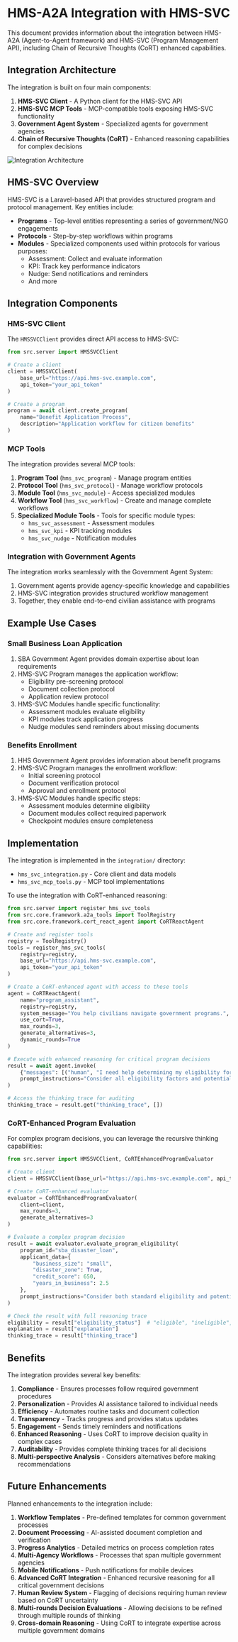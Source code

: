 # HMS-A2A Integration with HMS-SVC

This document provides information about the integration between HMS-A2A (Agent-to-Agent framework) and HMS-SVC (Program Management API), including Chain of Recursive Thoughts (CoRT) enhanced capabilities.

## Integration Architecture

The integration is built on four main components:

1. **HMS-SVC Client** - A Python client for the HMS-SVC API
2. **HMS-SVC MCP Tools** - MCP-compatible tools exposing HMS-SVC functionality
3. **Government Agent System** - Specialized agents for government agencies
4. **Chain of Recursive Thoughts (CoRT)** - Enhanced reasoning capabilities for complex decisions

![Integration Architecture](diagram.png)

## HMS-SVC Overview

HMS-SVC is a Laravel-based API that provides structured program and protocol management. Key entities include:

- **Programs** - Top-level entities representing a series of government/NGO engagements
- **Protocols** - Step-by-step workflows within programs
- **Modules** - Specialized components used within protocols for various purposes:
  - Assessment: Collect and evaluate information
  - KPI: Track key performance indicators
  - Nudge: Send notifications and reminders
  - And more

## Integration Components

### HMS-SVC Client

The `HMSSVCClient` provides direct API access to HMS-SVC:

```python
from src.server import HMSSVCClient

# Create a client
client = HMSSVCClient(
    base_url="https://api.hms-svc.example.com",
    api_token="your_api_token"
)

# Create a program
program = await client.create_program(
    name="Benefit Application Process",
    description="Application workflow for citizen benefits"
)
```

### MCP Tools

The integration provides several MCP tools:

1. **Program Tool** (`hms_svc_program`) - Manage program entities
2. **Protocol Tool** (`hms_svc_protocol`) - Manage workflow protocols
3. **Module Tool** (`hms_svc_module`) - Access specialized modules
4. **Workflow Tool** (`hms_svc_workflow`) - Create and manage complete workflows
5. **Specialized Module Tools** - Tools for specific module types:
   - `hms_svc_assessment` - Assessment modules
   - `hms_svc_kpi` - KPI tracking modules
   - `hms_svc_nudge` - Notification modules

### Integration with Government Agents

The integration works seamlessly with the Government Agent System:

1. Government agents provide agency-specific knowledge and capabilities
2. HMS-SVC integration provides structured workflow management
3. Together, they enable end-to-end civilian assistance with programs

## Example Use Cases

### Small Business Loan Application

1. SBA Government Agent provides domain expertise about loan requirements
2. HMS-SVC Program manages the application workflow:
   - Eligibility pre-screening protocol
   - Document collection protocol
   - Application review protocol
3. HMS-SVC Modules handle specific functionality:
   - Assessment modules evaluate eligibility
   - KPI modules track application progress
   - Nudge modules send reminders about missing documents

### Benefits Enrollment

1. HHS Government Agent provides information about benefit programs
2. HMS-SVC Program manages the enrollment workflow:
   - Initial screening protocol
   - Document verification protocol
   - Approval and enrollment protocol
3. HMS-SVC Modules handle specific steps:
   - Assessment modules determine eligibility
   - Document modules collect required paperwork
   - Checkpoint modules ensure completeness

## Implementation

The integration is implemented in the `integration/` directory:

- `hms_svc_integration.py` - Core client and data models
- `hms_svc_mcp_tools.py` - MCP tool implementations

To use the integration with CoRT-enhanced reasoning:

```python
from src.server import register_hms_svc_tools
from src.core.framework.a2a_tools import ToolRegistry
from src.core.framework.cort_react_agent import CoRTReactAgent

# Create and register tools
registry = ToolRegistry()
tools = register_hms_svc_tools(
    registry=registry,
    base_url="https://api.hms-svc.example.com",
    api_token="your_api_token"
)

# Create a CoRT-enhanced agent with access to these tools
agent = CoRTReactAgent(
    name="program_assistant",
    registry=registry,
    system_message="You help civilians navigate government programs.",
    use_cort=True,
    max_rounds=3,
    generate_alternatives=3,
    dynamic_rounds=True
)

# Execute with enhanced reasoning for critical program decisions
result = await agent.invoke(
    {"messages": [("human", "I need help determining my eligibility for the small business disaster loan")]},
    prompt_instructions="Consider all eligibility factors and potential documentation issues"
)

# Access the thinking trace for auditing
thinking_trace = result.get("thinking_trace", [])
```

### CoRT-Enhanced Program Evaluation

For complex program decisions, you can leverage the recursive thinking capabilities:

```python
from src.server import HMSSVCClient, CoRTEnhancedProgramEvaluator

# Create client
client = HMSSVCClient(base_url="https://api.hms-svc.example.com", api_token="your_token")

# Create CoRT-enhanced evaluator
evaluator = CoRTEnhancedProgramEvaluator(
    client=client,
    max_rounds=3,
    generate_alternatives=3
)

# Evaluate a complex program decision
result = await evaluator.evaluate_program_eligibility(
    program_id="sba_disaster_loan",
    applicant_data={
        "business_size": "small",
        "disaster_zone": True,
        "credit_score": 650,
        "years_in_business": 2.5
    },
    prompt_instructions="Consider both standard eligibility and potential exceptions"
)

# Check the result with full reasoning trace
eligibility = result["eligibility_status"]  # "eligible", "ineligible", or "needs_review"
explanation = result["explanation"]
thinking_trace = result["thinking_trace"]
```

## Benefits

The integration provides several key benefits:

1. **Compliance** - Ensures processes follow required government procedures
2. **Personalization** - Provides AI assistance tailored to individual needs
3. **Efficiency** - Automates routine tasks and document collection
4. **Transparency** - Tracks progress and provides status updates
5. **Engagement** - Sends timely reminders and notifications
6. **Enhanced Reasoning** - Uses CoRT to improve decision quality in complex cases
7. **Auditability** - Provides complete thinking traces for all decisions
8. **Multi-perspective Analysis** - Considers alternatives before making recommendations

## Future Enhancements

Planned enhancements to the integration include:

1. **Workflow Templates** - Pre-defined templates for common government processes
2. **Document Processing** - AI-assisted document completion and verification
3. **Progress Analytics** - Detailed metrics on process completion rates
4. **Multi-Agency Workflows** - Processes that span multiple government agencies
5. **Mobile Notifications** - Push notifications for mobile devices
6. **Advanced CoRT Integration** - Enhanced recursive reasoning for all critical government decisions
7. **Human Review System** - Flagging of decisions requiring human review based on CoRT uncertainty
8. **Multi-rounds Decision Evaluations** - Allowing decisions to be refined through multiple rounds of thinking
9. **Cross-domain Reasoning** - Using CoRT to integrate expertise across multiple government domains